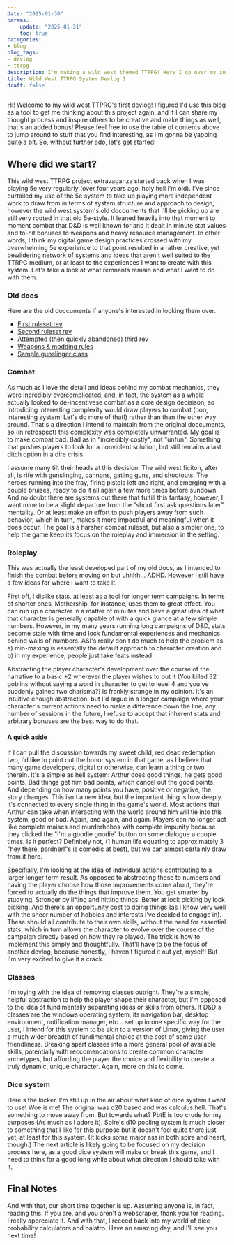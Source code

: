 ```yaml
---
date: "2025-01-30"
params:
    update: "2025-01-31"
    toc: true
categories:
- blog
blog_tags:
- devlog
- ttrpg
description: I'm making a wild west themed TTRPG! Here I go over my initial thoughts and approach to making the thing happen.
title: Wild West TTRPG System Devlog 1
draft: false
---
```


Hi! Welcome to my wild west TTPRG's first devlog! I figured I'd use this blog as a tool to get me thinking about this project again, and if I can share my thought process and inspire others to be creative and make things as well, that's an added bonus! Please feel free to use the table of contents above to jump around to stuff that you find interesting, as I'm gonna be yapping quite a bit. So, without further ado, let's get started!

## Where did we start?

This wild west TTRPG project extravaganza started back when I was playing 5e very regularly (over four years ago, holy hell i'm old). I've since curtailed my use of the 5e system to take up playing more independent work to draw from in terms of system structure and approach to design, however the wild west system's old doccuments that i'll be picking up are still very rooted in that old 5e-style. It leaned heavily into that moment to moment combat that D&D is well known for and it dealt in minute stat values and to-hit bonuses to weapons and heavy resource management. In other words, I think my digital game design practices crossed with my overwhelming 5e experience to that point resulted in a rather creative, yet bewildering network of systems and ideas that aren't well suited to the TTRPG medium, or at least to the experiences I want to create with this system. Let's take a look at what remnants remain and what I want to do with them.

### Old docs

Here are the old doccuments if anyone's interested in looking them over.

- <a href="/Assets/Wild West Combat - The Homebrewery.pdf" target="_blank">First ruleset rev</a>
- <a href="/Assets/wild_west_ruleset.pdf" target="_blank">Second ruleset rev</a>
- <a href="/Assets/wild_west_shenannegans.pdf" target="_blank">Attempted (then quickly abandoned) third rev</a>
- <a href="/Assets/wild_west_weapons.pdf" target="_blank">Weapons & modding rules</a>
- <a href="/Assets/wild_west_gunslinger.pdf" target="_blank">Sample gunslinger class</a>

### Combat

As much as I love the detail and ideas behind my combat mechanics, they were incredibly overcomplicated, and, in fact, the system as a whole actually looked to de-incentivese combat as a core design decisison, so introdicing interesting complexity would draw players to combat (ooo, interesting system! Let's do more of that!) rather than than the other way around. That's a direction I intend to maintain from the original doccuments, so (in retrospect) this complexity was completely unwarranted. My goal is to make combat bad. Bad as in "incredibly costly", not "unfun". Something that pushes players to look for a nonviolent solution, but still remains a last ditch option in a dire crisis. 

I assume many tilt their heads at this decision. The wild west ficiton, after all, is rife with gunslinging, cannons, gatling guns, and shootouts. The heroes running into the fray, firing pistols left and right, and emerging with a couple bruises, ready to do it all again a few more times before sundown. And no doubt there are systems out there that fulfill this fantasy, however, I want mine to be a slight departure from the "shoot first ask questions later" mentality. Or at least make an effort to push players away from such behavior, which in turn, makes it more impactful and meaningful when it does occur. The goal is a harsher combat ruleset, but also a simpler one, to help the game keep its focus on the roleplay and immersion in the setting.

### Roleplay

This was actually the least developed part of my old docs, as I intended to finish the combat before moving on but uhhhh... ADHD. However I still have a few ideas for where I want to take it. 

First off, I dislike stats, at least as a tool for longer term campaigns. In terms of shorter ones, Mothership, for instance, uses them to great effect. You can run up a character in a matter of minutes and have a great idea of what that character is generally capable of with a quick glance at a few simple numbers. However, in my many years running long campaigns of D&D, stats become stale with time and lock fundamental experiences and mechanics behind walls of numbers. ASI's really don't do much to help the problem as a) min-maxing is essentally the default approach to character creation and b) in my experience, people just take feats instead. 

Abstracting the player character's development over the course of the narrative to a basic +2 wherever the player wishes to put it (You killed 32 goblins without saying a word in character to get to level 4 and you've suddenly gained two charisma?) is frankly strange in my opinion. It's an intuitive enough abstraction, but I'd argue in a longer campaign where your character's current actions need to make a difference down the line, any number of sessions in the future, I refuse to accept that inherent stats and arbitrary bonuses are the best way to do that. 

#### A quick aside

If I can pull the discussion towards my sweet child, red dead redemption two, i'd like to point out the honor system in that game, as I believe that many game developers, digital or otherwise, can learn a thing or two therein. It's a simple as hell system: Arthur does good things, he gets good points. Bad things get him bad points, which cancel out the good points. And depending on how many points you have, positive or negative, the story changes. This isn't a new idea, but the important thing is how deeply it's connected to every single thing in the game's world. Most actions that Arthur can take when interacting with the world around him will tie into this system, good or bad. Again, and again, and again. Players can no longer act like complete maiacs and murderhobos with complete impunity because they clicked the "i'm a goodie goodie" button on some dialogue a couple times. Is it perfect? Definitely not, (1 human life equating to approximately 3 "hey there, pardner!"s is comedic at best), but we can almost certainly draw from it here. 

Specifially, I'm looking at the idea of individual actions contributing to a larger longer term result. As opposed to abstracting these to numbers and having the player choose how those improvements come about, they're forced to actually do the things that improve them. You get smarter by studying. Stronger by lifting and hitting things. Better at lock picking by lock picking. And there's an opportunity cost to doing things (as I know very well with the sheer number of hobbies and interests i've decided to engage in). These should all contribute to their own skills, without the need for essential stats, which in turn allows the character to evolve over the course of the campaign directly based on how they're played. The trick is how to implement this simply and thoughtfully. That'll have to be the focus of another devlog, because honestly, I haven't figured it out yet, myself! But I'm very excited to give it a crack.

### Classes

I'm toying with the idea of removing classes outright. They're a simple, helpful abstraction to help the player shape their character, but I'm opposed to the idea of fundimentally separating ideas or skills from others. If D&D's classes are the windows operating system, its navigation bar, desktop environment, notification manager, etc... set up in one specific way for the user, I intend for this system to be akin to a version of Linux, giving the user a much wider breadth of fundimental choice at the cost of some user friendliness. Breaking apart classes into a more general pool of available skills, potentially with reccomendations to create common character archetypes, but affording the player the choice and flexibility to create a truly dynamic, unique character. Again, more on this to come. 

### Dice system

Here's the kicker. I'm still up in the air about what kind of dice system I want to use! Woe is me! The original was d20 based and was calculus hell. That's something to move away from. But towards what? PbtE is too crude for my purposes (As much as I adore it). Spire's d10 pooling system is much closer to something that I like for this purpose but it doesn't feel quite there just yet, at least for this system. (It kicks some major ass in both spire and heart, though.) The next article is likely going to be focused on my decision process here, as a good dice system will make or break this game, and I need to think for a good long while about what direction I should take with it. 

## Final Notes

And with that, our short time together is up. Assuming anyone is, in fact, reading this. If you are, and you aren't a webscraper, thank you for reading. I really appreciate it. And with that, I receed back into my world of dice probability calculators and balatro. Have an amazing day, and I'll see you next time!
